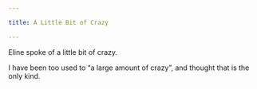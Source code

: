 ```yaml
---

title: A Little Bit of Crazy

---
```


Eline spoke of a little bit of crazy.

I have been too used to “a large amount of crazy”, and thought that is the only
kind.


